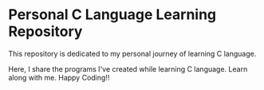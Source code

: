 

# Personal C Language Learning Repository
This repository is dedicated to my personal journey of learning C language. 

Here, I share the programs I've created while learning  C language. Learn along with me. Happy Coding!!


